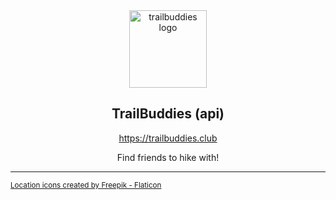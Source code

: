<div align="center">
  
  <img src="https://i.ibb.co/L5pYP25/logo.png" alt="trailbuddies logo" width="124" />
  
  ## TrailBuddies (api)
  
  https://trailbuddies.club
  
  Find friends to hike with!
  
</div>

---

<sub>
  <a href="https://www.flaticon.com/free-icons/location" title="location icons">Location icons created by Freepik - Flaticon</a>
</sub>
